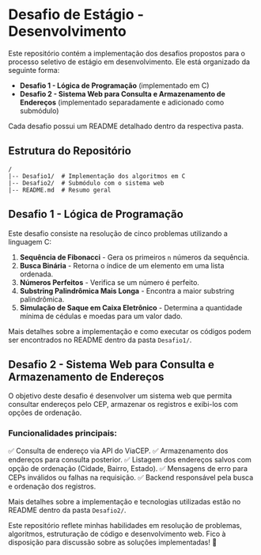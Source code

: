 # Desafio de Estágio - Desenvolvimento

Este repositório contém a implementação dos desafios propostos para o processo seletivo de estágio em desenvolvimento. Ele está organizado da seguinte forma:

- **Desafio 1 - Lógica de Programação** (implementado em C)
- **Desafio 2 - Sistema Web para Consulta e Armazenamento de Endereços** (implementado separadamente e adicionado como submódulo)

Cada desafio possui um README detalhado dentro da respectiva pasta.

## Estrutura do Repositório
```
/
|-- Desafio1/  # Implementação dos algoritmos em C
|-- Desafio2/  # Submódulo com o sistema web
|-- README.md  # Resumo geral
```

## Desafio 1 - Lógica de Programação
Este desafio consiste na resolução de cinco problemas utilizando a linguagem C:
1. **Sequência de Fibonacci** - Gera os primeiros `n` números da sequência.
2. **Busca Binária** - Retorna o índice de um elemento em uma lista ordenada.
3. **Números Perfeitos** - Verifica se um número é perfeito.
4. **Substring Palindrômica Mais Longa** - Encontra a maior substring palindrômica.
5. **Simulação de Saque em Caixa Eletrônico** - Determina a quantidade mínima de cédulas e moedas para um valor dado.

Mais detalhes sobre a implementação e como executar os códigos podem ser encontrados no README dentro da pasta `Desafio1/`.

## Desafio 2 - Sistema Web para Consulta e Armazenamento de Endereços
O objetivo deste desafio é desenvolver um sistema web que permita consultar endereços pelo CEP, armazenar os registros e exibi-los com opções de ordenação.

### Funcionalidades principais:
✅ Consulta de endereço via API do ViaCEP.
✅ Armazenamento dos endereços para consulta posterior.
✅ Listagem dos endereços salvos com opção de ordenação (Cidade, Bairro, Estado).
✅ Mensagens de erro para CEPs inválidos ou falhas na requisição.
✅ Backend responsável pela busca e ordenação dos registros.

Mais detalhes sobre a implementação e tecnologias utilizadas estão no README dentro da pasta `Desafio2/`.

Este repositório reflete minhas habilidades em resolução de problemas, algoritmos, estruturação de código e desenvolvimento web. Fico à disposição para discussão sobre as soluções implementadas! 🚀

